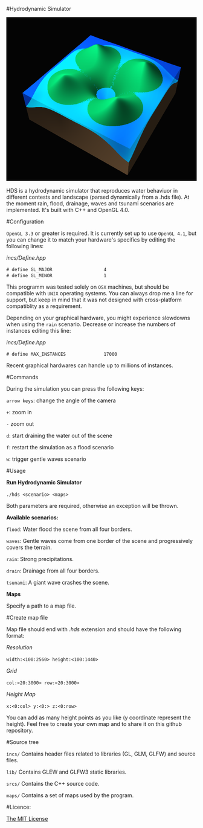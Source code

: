 #Hydrodynamic Simulator

![](screenshots/crater%20flood.png)

HDS is a hydrodynamic simulator that reproduces water behaviuor in different contests and landscape (parsed dynamically from a .hds file). At the moment rain, flood, drainage, waves and tsunami scenarios are implemented. It's built with C++ and OpenGL 4.0.

#Configuration

`OpenGL 3.3` or greater is required. It is currently set up to use `OpenGL 4.1`, but you can change it to match your hardware's specifics by editing the following lines:

*incs/Define.hpp*

```
# define GL_MAJOR					4
# define GL_MINOR					1
```

This programm was tested solely on `OSX` machines, but should be compatible with `UNIX` operating systems. You can always drop me a line for support, but keep in mind that it was not designed with cross-platform compatiblity as a requirement.

Depending on your graphical hardware, you might experience slowdowns when using the `rain` scenario. Decrease or increase the numbers of instances editing this line:

*incs/Define.hpp*

```
# define MAX_INSTANCES				17000
```

Recent graphical hardwares can handle up to millions of instances.

#Commands

During the simulation you can press the following keys:

`arrow keys`: change the angle of the camera

`+`: zoom in

`-` zoom out

`d`: start draining the water out of the scene

`f`: restart the simulation as a flood scenario

`w`: trigger gentle waves scenario

#Usage

**Run Hydrodynamic Simulator**

`./hds <scenario> <maps>`

Both parameters are required, otherwise an exception will be thrown.

**Available scenarios:**

`flood`: Water flood the scene from all four borders.

`waves`: Gentle waves come from one border of the scene and progressively covers the terrain.

`rain`: Strong precipitations.

`drain`: Drainage from all four borders.

`tsunami`: A giant wave crashes the scene.

**Maps**

Specify a path to a map file.

#Create map file

Map file should end with *.hds* extension and should have the following format:

*Resolution*

`width:<100:2560> height:<100:1440>`

*Grid*

`col:<20:3000> row:<20:3000>`

*Height Map*

`x:<0:col> y:<0:> z:<0:row>`

You can add as many height points as you like (y coordinate represent the height).
Feel free to create your own map and to share it on this github repository.

#Source tree

`incs/`
Contains header files related to libraries (GL, GLM, GLFW) and source files.

`lib/`
Contains GLEW and GLFW3 static libraries.

`srcs/`
Contains the C++ source code.

`maps/`
Contains a set of maps used by the program.

#Licence:

<a href="http://opensource.org/licenses/MIT" target="_blank">The MIT License</a>
